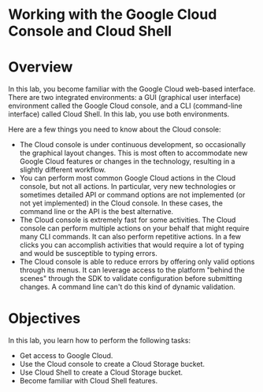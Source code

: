 # Working with the Google Cloud Console and Cloud Shell

# **Overview**

In this lab, you become familiar with the Google Cloud web-based interface. There are two integrated environments: a GUI (graphical user interface) environment called the Google Cloud console, and a CLI (command-line interface) called Cloud Shell. In this lab, you use both environments.

Here are a few things you need to know about the Cloud console:

- The Cloud console is under continuous development, so occasionally the graphical layout changes. This is most often to accommodate new Google Cloud features or changes in the technology, resulting in a slightly different workflow.
- You can perform most common Google Cloud actions in the Cloud console, but not all actions. In particular, very new technologies or sometimes detailed API or command options are not implemented (or not yet implemented) in the Cloud console. In these cases, the command line or the API is the best alternative.
- The Cloud console is extremely fast for some activities. The Cloud console can perform multiple actions on your behalf that might require many CLI commands. It can also perform repetitive actions. In a few clicks you can accomplish activities that would require a lot of typing and would be susceptible to typing errors.
- The Cloud console is able to reduce errors by offering only valid options through its menus. It can leverage access to the platform "behind the scenes" through the SDK to validate configuration before submitting changes. A command line can't do this kind of dynamic validation.

# **Objectives**

In this lab, you learn how to perform the following tasks:

- Get access to Google Cloud.
- Use the Cloud console to create a Cloud Storage bucket.
- Use Cloud Shell to create a Cloud Storage bucket.
- Become familiar with Cloud Shell features.